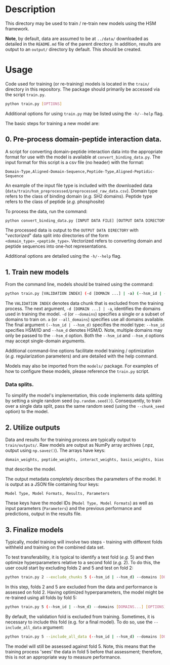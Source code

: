 # Description

This directory may be used to train / re-train new models using the HSM framework.  

**Note**, by default, data are assumed to be at `../data/` downloaded as detailed in the `README.md` file of the parent directory. In addition, results are output to an `output/` directory by default. This should be created.   

# Usage

Code used for training (or re-training) models is located in the `train/` directory in this repository. The package should primarily be accessed via the script `train.py`. 

```bash
python train.py [OPTIONS] 
```
Additional options for using `train.py` may be listed using the `-h/--help` flag. 

The basic steps for training a new model are:
## 0. Pre-process domain-peptide interaction data.

A script for converting domain-peptide interaction data into the appropriate format for use with the model is available at `convert_binding_data.py`. The input format for this script is a csv file (no header) with the format: 
```
Domain-Type,Aligned-Domain-Sequence,Peptide-Type,Aligned-Peptidic-Sequence
```
An example of the input file type is included with the downloaded data (`data/train/hsm_preprocessed/preprocessed_raw_data.csv`). Domain type refers to the class of binding domain (*e.g.* SH2 domains). Peptide type refers to the class of peptide (*e.g.* phosphosite)


To process the data, run the command:
```bash
python convert_binding_data.py [INPUT DATA FILE] [OUTPUT DATA DIRECTORY]
```
The processed data is output to the `OUTPUT DATA DIRECTORY` with "*vectorized*" data split into directories of the form `<domain_type>_<peptide_type>`. Vectorized refers to converting domain and peptide sequences into one-hot representations. 

Additional options are detailed using the `-h/--help` flag. 

## 1. Train new models

From the command line, models should be trained using the command:

```bash
python train.py [VALIDATION INDEX] (-d [DOMAIN ...] | -a) (--hsm_id | --hsm_d) 
```

The `VALIDATION INDEX` denotes data chunk that is excluded from the training process. The next argument, `-d [DOMAIN ...] | -a`, identifies the domains used in training the model. `-d` (or `--domains`) specifies a single or a subset of domains to train on. `a` (or `--all_domains`) specifies use all domains available. The final argument `(--hsm_id | --hsm_d)` specifies the model type: `--hsm_id` specifies HSM/ID and `--hsm_d` denotes HSM/D. Note, multiple domains may only be passed to the `--hsm_d` option. Both the `--hsm_id` and `--hsm_d` options may accept single-domain arguments. 

Additional command-line options facilitate model training / optimization (*e.g.* regularization parameters) and are detailed with the help command.

Models may also be imported from the `models/` package. For examples of how to configure these models, please reference the `train.py` script. 

### Data splits.
To simplify the model's implementation, this code implements data splitting by setting a single random seed (`np.random.seed()`). Consequently, to train over a single data split, pass the same random seed (using the `--chunk_seed` option) to the model.



## 2. Utilize outputs

Data and results for the training process are typically output to `train/outputs/`. Raw models are output as NumPy array archives (.npz, output using `np.savez()`). The arrays have keys:
```
domain_weights, peptide_weights, interact_weights, basis_weights, bias
``` 
that describe the model. 

The output metadata completely describes the parameters of the model. It is output as a JSON file containing four keys:
```
Model Type, Model Formats, Results, Parameters
```
These keys have the model IDs (`Model Type, Model Formats`) as well as input parameters (`Parameters`) and the previous performance and predictions, output in the results file. 


## 3. Finalize models

Typically, model training will involve two steps - training with different folds withheld and training on the combined data set. 

To test transferability, it is typical to identify a test fold (*e.g.* 5) and then optimize hyperparameters relative to a second fold (*e.g.* 2). To do this, the user could start by excluding folds 2 and 5 and test on fold 2:
```bash
python train.py 2 --exclude_chunks 5 (--hsm_id | --hsm_d) --domains [DOMAINS...] [OPTIONS]
```
In this step, folds 2 and 5 are excluded from the data and performance is assessed on fold 2. Having optimized hyperparameters, the model might be re-trained using all folds by fold 5:
```bash
python train.py 5 (--hsm_id | --hsm_d) --domains [DOMAINS...] [OPTIONS]
```

By default, the validation fold is excluded from training. Sometimes, it is necessary to include this fold (e.g. for a final model). To do so, use the `--include_all_data` argument:
```bash
python train.py 5 --include_all_data (--hsm_id | --hsm_d) --domains [DOMAINS...] [OPTIONS]
```
The model will still be assessed against fold 5. Note, this means that the training process 'sees' the data in fold 5 before that assessment; therefore, this is not an appropriate way to measure performance. 

